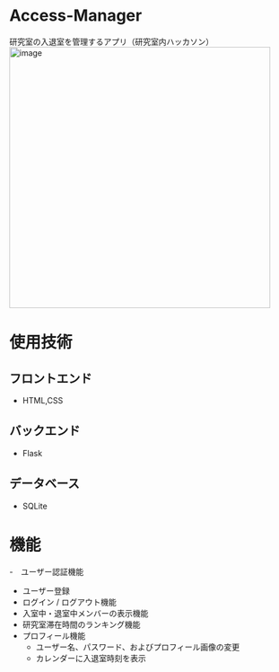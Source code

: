 # Access-Manager
研究室の入退室を管理するアプリ（研究室内ハッカソン）
<img width="465" alt="image" src="https://github.com/user-attachments/assets/5a5f02a7-efd3-488b-bc0d-b28746081ccc" />

# 使用技術

## フロントエンド
- HTML,CSS
  
## バックエンド
- Flask

## データベース
- SQLite

# 機能
-　ユーザー認証機能
  - ユーザー登録
  - ログイン / ログアウト機能
- 入室中・退室中メンバーの表示機能
- 研究室滞在時間のランキング機能
- プロフィール機能
  - ユーザー名、パスワード、およびプロフィール画像の変更 
  - カレンダーに入退室時刻を表示
